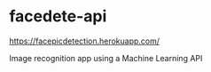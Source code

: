 ﻿# facedete-api
 https://facepicdetection.herokuapp.com/

Image recognition app using a Machine Learning API
